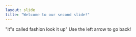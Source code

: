 ```yaml
---
layout: slide
title: "Welcome to our second slide!"
---
```

"it"s called fashion look it up"
Use the left arrow to go back!
